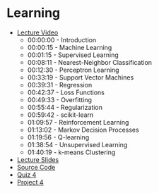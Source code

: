 # Learning

- [Lecture Video](https://www.youtube.com/watch?v=E4M_IQG0d9g)
  - 00:00:00 - Introduction
  - 00:00:15 - Machine Learning
  - 00:01:15 - Supervised Learning
  - 00:08:11 - Nearest-Neighbor Classification
  - 00:12:30 - Perceptron Learning
  - 00:33:19 - Support Vector Machines
  - 00:39:31 - Regression
  - 00:42:37 - Loss Functions
  - 00:49:33 - Overfitting
  - 00:55:44 - Regularization
  - 00:59:42 - scikit-learn
  - 01:09:57 - Reinforcement Learning
  - 01:13:02 - Markov Decision Processes
  - 01:19:56 - Q-learning
  - 01:38:54 - Unsupervised Learning
  - 01:40:19 - k-means Clustering
- [Lecture Slides](lecture4.pdf)
- [Source Code](src4)
- [Quiz 4](https://cs50.harvard.edu/ai/quizzes/4/)
- [Project 4](https://cs50.harvard.edu/ai/projects/4/)